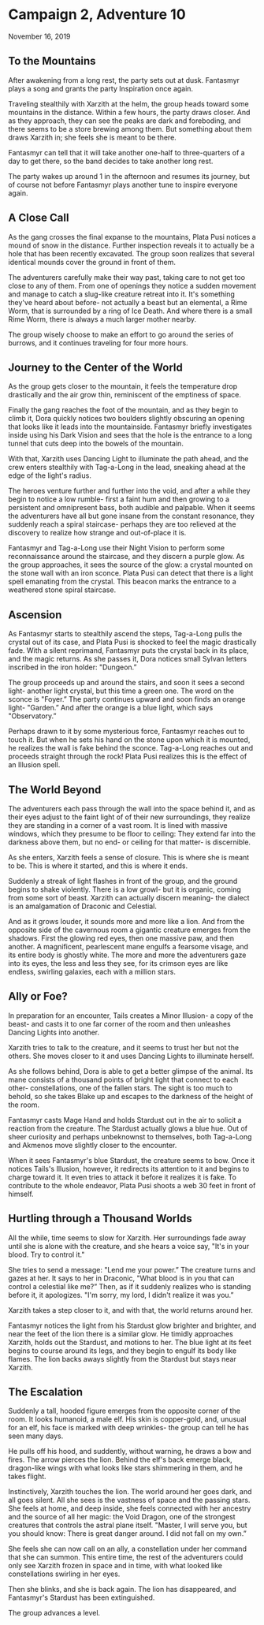 # Campaign 2, Adventure 10

November 16, 2019

## To the Mountains

After awakening from a long rest, the party sets out at dusk. Fantasmyr plays a song and grants the party Inspiration once again.

Traveling stealthily with Xarzith at the helm, the group heads toward some mountains in the distance. Within a few hours, the party draws closer. And as they approach, they can see the peaks are dark and foreboding, and there seems to be a store brewing among them. But something about them draws Xarzith in; she feels she is meant to be there.

Fantasmyr can tell that it will take another one-half to three-quarters of a day to get there, so the band decides to take another long rest.

The party wakes up around 1 in the afternoon and resumes its journey, but of course not before Fantasmyr plays another tune to inspire everyone again.

## A Close Call

As the gang crosses the final expanse to the mountains, Plata Pusi notices a mound of snow in the distance. Further inspection reveals it to actually be a hole that has been recently excavated. The group soon realizes that several identical mounds cover the ground in front of them.

The adventurers carefully make their way past, taking care to not get too close to any of them. From one of openings they notice a sudden movement and manage to catch a slug-like creature retreat into it. It's something they've heard about before- not actually a beast but an elemental, a Rime Worm, that is surrounded by a ring of Ice Death. And where there is a small Rime Worm, there is always a much larger mother nearby.

The group wisely choose to make an effort to go around the series of burrows, and it continues traveling for four more hours.

## Journey to the Center of the World

As the group gets closer to the mountain, it feels the temperature drop drastically and the air grow thin, reminiscent of the emptiness of space.

Finally the gang reaches the foot of the mountain, and as they begin to climb it, Dora quickly notices two boulders slightly obscuring an opening that looks like it leads into the mountainside. Fantasmyr briefly investigates inside using his Dark Vision and sees that the hole is the entrance to a long tunnel that cuts deep into the bowels of the mountain.

With that, Xarzith uses Dancing Light to illuminate the path ahead, and the crew enters stealthily with Tag-a-Long in the lead, sneaking ahead at the edge of the light's radius.

The heroes venture further and further into the void, and after a while they begin to notice a low rumble- first a faint hum and then growing to a persistent and omnipresent bass, both audible and palpable. When it seems the adventurers have all but gone insane from the constant resonance, they suddenly reach a spiral staircase- perhaps they are too relieved at the discovery to realize how strange and out-of-place it is.

Fantasmyr and Tag-a-Long use their Night Vision to perform some reconnaissance around the staircase, and they discern a purple glow. As the group approaches, it sees the source of the glow: a crystal mounted on the stone wall with an iron sconce. Plata Pusi can detect that there is a light spell emanating from the crystal. This beacon marks the entrance to a weathered stone spiral staircase.

## Ascension

As Fantasmyr starts to stealthily ascend the steps, Tag-a-Long pulls the crystal out of its case, and Plata Pusi is shocked to feel the magic drastically fade. With a silent reprimand, Fantasmyr puts the crystal back in its place, and the magic returns. As she passes it, Dora notices small Sylvan letters inscribed in the iron holder: "Dungeon.”

The group proceeds up and around the stairs, and soon it sees a second light- another light crystal, but this time a green one. The word on the sconce is "Foyer.” The party continues upward and soon finds an orange light- "Garden.” And after the orange is a blue light, which says "Observatory.”

Perhaps drawn to it by some mysterious force, Fantasmyr reaches out to touch it. But when he sets his hand on the stone upon which it is mounted, he realizes the wall is fake behind the sconce. Tag-a-Long reaches out and proceeds straight through the rock! Plata Pusi realizes this is the effect of an Illusion spell.

## The World Beyond

The adventurers each pass through the wall into the space behind it, and as their eyes adjust to the faint light of of their new surroundings, they realize they are standing in a corner of a vast room. It is lined with massive windows, which they presume to be floor to ceiling: They extend far into the darkness above them, but no end- or ceiling for that matter- is discernible.

As she enters, Xarzith feels a sense of closure. This is where she is meant to be. This is where it started, and this is where it ends.

Suddenly a streak of light flashes in front of the group, and the ground begins to shake violently. There is a low growl- but it is organic, coming from some sort of beast. Xarzith can actually discern meaning- the dialect is an amalgamation of Draconic and Celestial.

And as it grows louder, it sounds more and more like a lion. And from the opposite side of the cavernous room a gigantic creature emerges from the shadows. First the glowing red eyes, then one massive paw, and then another. A magnificent, pearlescent mane engulfs a fearsome visage, and its entire body is ghostly white. The more and more the adventurers gaze into its eyes, the less and less they see, for its crimson eyes are like endless, swirling galaxies, each with a million stars.

## Ally or Foe?

In preparation for an encounter, Tails creates a Minor Illusion- a copy of the beast- and casts it to one far corner of the room and then unleashes Dancing Lights into another.

Xarzith tries to talk to the creature, and it seems to trust her but not the others. She moves closer to it and uses Dancing Lights to illuminate herself.

As she follows behind, Dora is able to get a better glimpse of the animal. Its mane consists of a thousand points of bright light that connect to each other- constellations, one of the fallen stars. The sight is too much to behold, so she takes Blake up and escapes to the darkness of the height of the room.

Fantasmyr casts Mage Hand and holds Stardust out in the air to solicit a reaction from the creature. The Stardust actually glows a blue hue. Out of sheer curiosity and perhaps unbeknownst to themselves, both Tag-a-Long and Akmenos move slightly closer to the encounter.

When it sees Fantasmyr's blue Stardust, the creature seems to bow. Once it notices Tails's Illusion, however, it redirects its attention to it and begins to charge toward it. It even tries to attack it before it realizes it is fake. To contribute to the whole endeavor, Plata Pusi shoots a web 30 feet in front of himself.

## Hurtling through a Thousand Worlds

All the while, time seems to slow for Xarzith. Her surroundings fade away until she is alone with the creature, and she hears a voice say, "It's in your blood. Try to control it."

She tries to send a message: "Lend me your power.” The creature turns and gazes at her. It says to her in Draconic, "What blood is in you that can control a celestial like me?” Then, as if it suddenly realizes who is standing before it, it apologizes. "I'm sorry, my lord, I didn't realize it was you.”

Xarzith takes a step closer to it, and with that, the world returns around her.

Fantasmyr notices the light from his Stardust glow brighter and brighter, and near the feet of the lion there is a similar glow. He timidly approaches Xarzith, holds out the Stardust, and motions to her. The blue light at its feet begins to course around its legs, and they begin to engulf its body like flames. The lion backs aways slightly from the Stardust but stays near Xarzith.

## The Escalation

Suddenly a tall, hooded figure emerges from the opposite corner of the room. It looks humanoid, a male elf. His skin is copper-gold, and, unusual for an elf, his face is marked with deep wrinkles- the group can tell he has seen many days.

He pulls off his hood, and suddently, without warning, he draws a bow and fires. The arrow pierces the lion. Behind the elf's back emerge black, dragon-like wings with what looks like stars shimmering in them, and he takes flight.

Instinctively, Xarzith touches the lion. The world around her goes dark, and all goes silent. All she sees is the vastness of space and the passing stars. She feels at home, and deep inside, she feels connected with her ancestry and the source of all her magic: the Void Dragon, one of the strongest creatures that controls the astral plane itself. "Master, I will serve you, but you should know: There is great danger around. I did not fall on my own.”

She feels she can now call on an ally, a constellation under her command that she can summon. This entire time, the rest of the adventurers could only see Xarzith frozen in space and in time, with what looked like constellations swirling in her eyes.

Then she blinks, and she is back again. The lion has disappeared, and Fantasmyr's Stardust has been extinguished.

The group advances a level.
